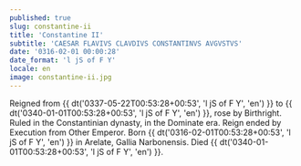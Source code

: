 ```yaml
---
published: true
slug: constantine-ii
title: 'Constantine II'
subtitle: 'CAESAR FLAVIVS CLAVDIVS CONSTANTINVS AVGVSTVS'
date: '0316-02-01 00:00:28'
date_format: 'l jS of F Y'
locale: en
image: constantine-ii.jpg
---
```


Reigned from {{ dt('0337-05-22T00:53:28+00:53', 'l jS of F Y', 'en') }} to {{ dt('0340-01-01T00:53:28+00:53', 'l jS of F Y', 'en') }}, rose by Birthright. Ruled in the Constantinian dynasty, in the Dominate era. Reign ended by Execution from Other Emperor. Born {{ dt('0316-02-01T00:53:28+00:53', 'l jS of F Y', 'en') }} in Arelate, Gallia Narbonensis. Died {{ dt('0340-01-01T00:53:28+00:53', 'l jS of F Y', 'en') }}.
